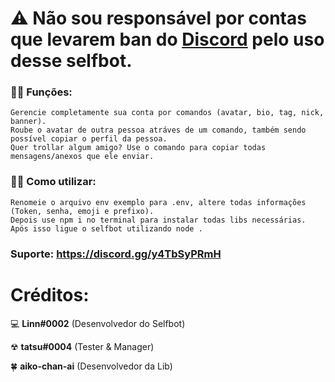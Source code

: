 # ⚠ Não sou responsável por contas que levarem ban do [Discord](https://discord.com/terms) pelo uso desse selfbot.

### 🐱‍👤 Funções:
```
Gerencie completamente sua conta por comandos (avatar, bio, tag, nick, banner). 
Roube o avatar de outra pessoa atráves de um comando, também sendo possível copiar o perfil da pessoa.
Quer trollar algum amigo? Use o comando para copiar todas mensagens/anexos que ele enviar.
```

### 💁‍♀️ Como utilizar:
```
Renomeie o arquivo env exemplo para .env, altere todas informações (Token, senha, emoji e prefixo).
Depois use npm i no terminal para instalar todas libs necessárias.
Após isso ligue o selfbot utilizando node . 
```

### Suporte: https://discord.gg/y4TbSyPRmH
# Créditos:
💻 **Linn#0002** (Desenvolvedor do Selfbot)

☢ **tatsu#0004** (Tester & Manager)

🍀 **aiko-chan-ai** (Desenvolvedor da Lib)
